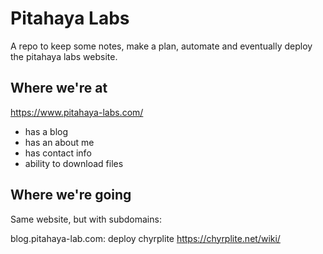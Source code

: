 # Pitahaya Labs

A repo to keep some notes, make a plan, automate and eventually deploy the pitahaya labs website.


## Where we're at

https://www.pitahaya-labs.com/

* has a blog
* has an about me
* has contact info 
* ability to download files


## Where we're going

Same website, but with subdomains:

blog.pitahaya-lab.com: 
    deploy chyrplite   https://chyrplite.net/wiki/

